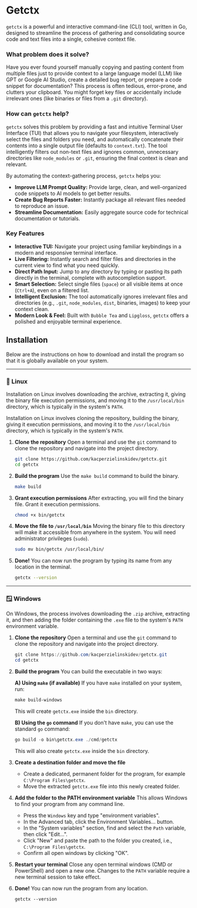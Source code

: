 # Getctx

`getctx` is a powerful and interactive command-line (CLI) tool, written in Go, designed to streamline the process of gathering and consolidating source code and text files into a single, cohesive context file.

### What problem does it solve?

Have you ever found yourself manually copying and pasting content from multiple files just to provide context to a large language model (LLM) like GPT or Google AI Studio, create a detailed bug report, or prepare a code snippet for documentation? This process is often tedious, error-prone, and clutters your clipboard. You might forget key files or accidentally include irrelevant ones (like binaries or files from a `.git` directory).

### How can `getctx` help?

`getctx` solves this problem by providing a fast and intuitive Terminal User Interface (TUI) that allows you to navigate your filesystem, interactively select the files and folders you need, and automatically concatenate their contents into a single output file (defaults to `context.txt`). The tool intelligently filters out non-text files and ignores common, unnecessary directories like `node_modules` or `.git`, ensuring the final context is clean and relevant.

By automating the context-gathering process, `getctx` helps you:

- **Improve LLM Prompt Quality:** Provide large, clean, and well-organized code snippets to AI models to get better results.
- **Create Bug Reports Faster:** Instantly package all relevant files needed to reproduce an issue.
- **Streamline Documentation:** Easily aggregate source code for technical documentation or tutorials.

### Key Features

- **Interactive TUI:** Navigate your project using familiar keybindings in a modern and responsive terminal interface.
- **Live Filtering:** Instantly search and filter files and directories in the current view to find what you need quickly.
- **Direct Path Input:** Jump to any directory by typing or pasting its path directly in the terminal, complete with autocompletion support.
- **Smart Selection:** Select single files (`space`) or all visible items at once (`Ctrl+A`), even on a filtered list.
- **Intelligent Exclusion:** The tool automatically ignores irrelevant files and directories (e.g., `.git`, `node_modules`, `dist`, binaries, images) to keep your context clean.
- **Modern Look & Feel:** Built with `Bubble Tea` and `Lipgloss`, `getctx` offers a polished and enjoyable terminal experience.

## Installation

Below are the instructions on how to download and install the program so that it is globally available on your system.

---

### 🐧 Linux

Installation on Linux involves downloading the archive, extracting it, giving the binary file execution permissions, and moving it to the `/usr/local/bin` directory, which is typically in the system's `PATH`.

Installation on Linux involves cloning the repository, building the binary, giving it execution permissions, and moving it to the `/usr/local/bin` directory, which is typically in the system's `PATH`.

1.  **Clone the repository**
    Open a terminal and use the `git` command to clone the repository and navigate into the project directory.

    ```sh
    git clone https://github.com/kacperzielinskidev/getctx.git
    cd getctx
    ```

2.  **Build the program**
    Use the `make build` command to build the binary.

    ```sh
    make build
    ```

3.  **Grant execution permissions**
    After extracting, you will find the binary file. Grant it execution permissions.

    ```sh
    chmod +x bin/getctx
    ```

4.  **Move the file to `/usr/local/bin`**
    Moving the binary file to this directory will make it accessible from anywhere in the system. You will need administrator privileges (`sudo`).

    ```sh
    sudo mv bin/getctx /usr/local/bin/
    ```

5.  **Done!**
    You can now run the program by typing its name from any location in the terminal.

    ```sh
    getctx --version
    ```

---

### 🪟 Windows

On Windows, the process involves downloading the `.zip` archive, extracting it, and then adding the folder containing the `.exe` file to the system's `PATH` environment variable.

1.  **Clone the repository**
    Open a terminal and use the `git` command to clone the repository and navigate into the project directory.

    ```powershell
    git clone https://github.com/kacperzielinskidev/getctx.git
    cd getctx
    ```

2.  **Build the program**
    You can build the executable in two ways:

    **A) Using `make` (if available)**
    If you have `make` installed on your system, run:

    ```powershell
    make build-windows
    ```

    This will create `getctx.exe` inside the `bin` directory.

    **B) Using the `go` command**
    If you don't have `make`, you can use the standard `go` command:

    ```powershell
    go build -o bin\getctx.exe ./cmd/getctx
    ```

    This will also create `getctx.exe` inside the `bin` directory.

3.  **Create a destination folder and move the file**

    - Create a dedicated, permanent folder for the program, for example `C:\Program Files\getctx`.
    - Move the extracted `getctx.exe` file into this newly created folder.

4.  **Add the folder to the PATH environment variable**
    This allows Windows to find your program from any command line.

    - Press the `Windows` key and type "environment variables".
    - In the Advanced tab, click the Environment Variables... button.
    - In the "System variables" section, find and select the `Path` variable, then click "Edit...".
    - Click "New" and paste the path to the folder you created, i.e., `C:\Program Files\getctx`.
    - Confirm all open windows by clicking "OK".

5.  **Restart your terminal**
    Close any open terminal windows (CMD or PowerShell) and open a new one. Changes to the `PATH` variable require a new terminal session to take effect.

6.  **Done!**
    You can now run the program from any location.

    ```shell
    getctx --version
    ```
